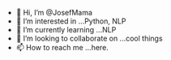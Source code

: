 - 👋 Hi, I’m @JosefMama
- 👀 I’m interested in ...Python, NLP
- 🌱 I’m currently learning ...NLP  
- 💞️ I’m looking to collaborate on ...cool things
- 📫 How to reach me ...here.

<!---
JosefMama/JosefMama is a ✨ special ✨ repository because its `README.md` (this file) appears on your GitHub profile.
You can click the Preview link to take a look at your changes.
--->
